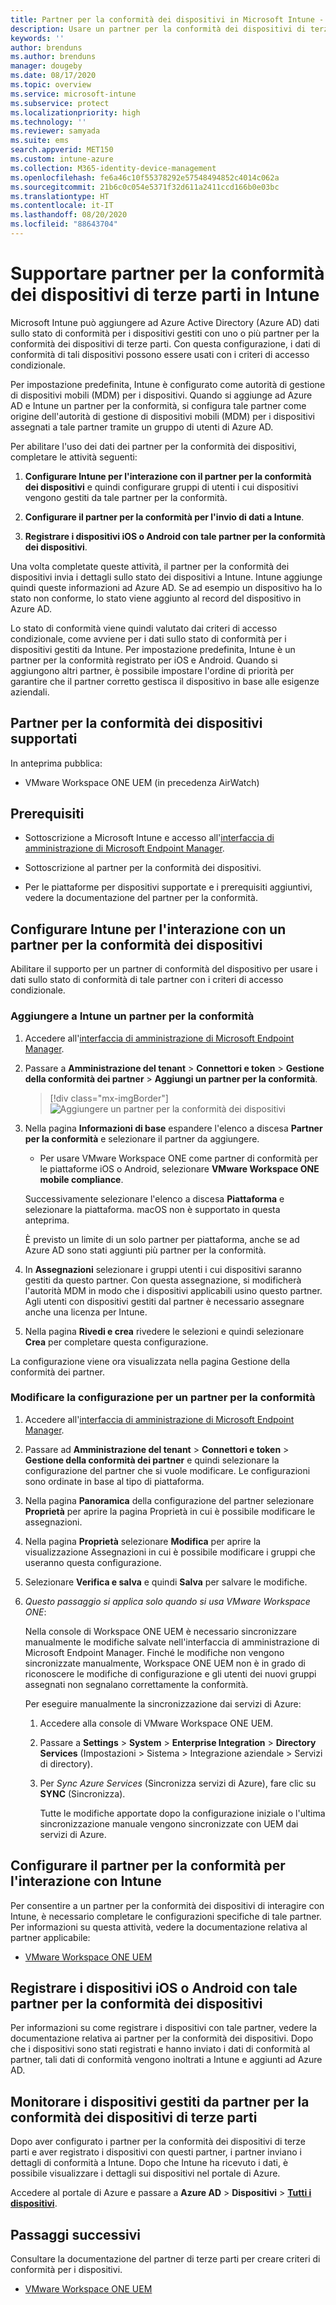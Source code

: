 ```yaml
---
title: Partner per la conformità dei dispositivi in Microsoft Intune - Azure | Microsoft Docs
description: Usare un partner per la conformità dei dispositivi di terze parti come origine dei dati di conformità per i dispositivi gestiti con Intune.
keywords: ''
author: brenduns
ms.author: brenduns
manager: dougeby
ms.date: 08/17/2020
ms.topic: overview
ms.service: microsoft-intune
ms.subservice: protect
ms.localizationpriority: high
ms.technology: ''
ms.reviewer: samyada
ms.suite: ems
search.appverid: MET150
ms.custom: intune-azure
ms.collection: M365-identity-device-management
ms.openlocfilehash: fe6a46c10f55378292e57548494852c4014c062a
ms.sourcegitcommit: 21b6c0c054e5371f32d611a2411ccd166b0e03bc
ms.translationtype: HT
ms.contentlocale: it-IT
ms.lasthandoff: 08/20/2020
ms.locfileid: "88643704"
---
```

# <a name="support-third-party-device-compliance-partners-in-intune"></a>Supportare partner per la conformità dei dispositivi di terze parti in Intune

Microsoft Intune può aggiungere ad Azure Active Directory (Azure AD) dati sullo stato di conformità per i dispositivi gestiti con uno o più partner per la conformità dei dispositivi di terze parti. Con questa configurazione, i dati di conformità di tali dispositivi possono essere usati con i criteri di accesso condizionale.

Per impostazione predefinita, Intune è configurato come autorità di gestione di dispositivi mobili (MDM) per i dispositivi. Quando si aggiunge ad Azure AD e Intune un partner per la conformità, si configura tale partner come origine dell'autorità di gestione di dispositivi mobili (MDM) per i dispositivi assegnati a tale partner tramite un gruppo di utenti di Azure AD.

Per abilitare l'uso dei dati dei partner per la conformità dei dispositivi, completare le attività seguenti:

1. **Configurare Intune per l'interazione con il partner per la conformità dei dispositivi** e quindi configurare gruppi di utenti i cui dispositivi vengono gestiti da tale partner per la conformità.

2. **Configurare il partner per la conformità per l'invio di dati a Intune**.

3. **Registrare i dispositivi iOS o Android con tale partner per la conformità dei dispositivi**.

Una volta completate queste attività, il partner per la conformità dei dispositivi invia i dettagli sullo stato dei dispositivi a Intune. Intune aggiunge quindi queste informazioni ad Azure AD. Se ad esempio un dispositivo ha lo stato non conforme, lo stato viene aggiunto al record del dispositivo in Azure AD.

Lo stato di conformità viene quindi valutato dai criteri di accesso condizionale, come avviene per i dati sullo stato di conformità per i dispositivi gestiti da Intune.  Per impostazione predefinita, Intune è un partner per la conformità registrato per iOS e Android. Quando si aggiungono altri partner, è possibile impostare l'ordine di priorità per garantire che il partner corretto gestisca il dispositivo in base alle esigenze aziendali.

## <a name="supported-device-compliance-partners"></a>Partner per la conformità dei dispositivi supportati

In anteprima pubblica:

- VMware Workspace ONE UEM (in precedenza AirWatch)

## <a name="prerequisites"></a>Prerequisiti

- Sottoscrizione a Microsoft Intune e accesso all'[interfaccia di amministrazione di Microsoft Endpoint Manager](https://go.microsoft.com/fwlink/?linkid=2109431).

- Sottoscrizione al partner per la conformità dei dispositivi.

- Per le piattaforme per dispositivi supportate e i prerequisiti aggiuntivi, vedere la documentazione del partner per la conformità.

## <a name="configure-intune-to-work-with-a-device-compliance-partner"></a>Configurare Intune per l'interazione con un partner per la conformità dei dispositivi

Abilitare il supporto per un partner di conformità del dispositivo per usare i dati sullo stato di conformità di tale partner con i criteri di accesso condizionale.

### <a name="add-a-compliance-partner-to-intune"></a>Aggiungere a Intune un partner per la conformità

1. Accedere all'[interfaccia di amministrazione di Microsoft Endpoint Manager](https://go.microsoft.com/fwlink/?linkid=2109431).

2. Passare a **Amministrazione del tenant** > **Connettori e token** > **Gestione della conformità dei partner** > **Aggiungi un partner per la conformità**.

   > [!div class="mx-imgBorder"]
   > ![Aggiungere un partner per la conformità dei dispositivi](./media/device-compliance-partners/add-compliance-partner.png)

3. Nella pagina **Informazioni di base** espandere l'elenco a discesa **Partner per la conformità** e selezionare il partner da aggiungere.

   - Per usare VMware Workspace ONE come partner di conformità per le piattaforme iOS o Android, selezionare **VMware Workspace ONE mobile compliance**.

   Successivamente selezionare l'elenco a discesa **Piattaforma** e selezionare la piattaforma. macOS non è supportato in questa anteprima.

   È previsto un limite di un solo partner per piattaforma, anche se ad Azure AD sono stati aggiunti più partner per la conformità.

4. In **Assegnazioni** selezionare i gruppi utenti i cui dispositivi saranno gestiti da questo partner. Con questa assegnazione, si modificherà l'autorità MDM in modo che i dispositivi applicabili usino questo partner. Agli utenti con dispositivi gestiti dal partner è necessario assegnare anche una licenza per Intune.

5. Nella pagina **Rivedi e crea** rivedere le selezioni e quindi selezionare **Crea** per completare questa configurazione.

La configurazione viene ora visualizzata nella pagina Gestione della conformità dei partner.

### <a name="modify-the-configuration-for-a-compliance-partner"></a>Modificare la configurazione per un partner per la conformità

1. Accedere all'[interfaccia di amministrazione di Microsoft Endpoint Manager](https://go.microsoft.com/fwlink/?linkid=2109431).

2. Passare ad **Amministrazione del tenant** > **Connettori e token** > **Gestione della conformità dei partner** e quindi selezionare la configurazione del partner che si vuole modificare. Le configurazioni sono ordinate in base al tipo di piattaforma.

3. Nella pagina **Panoramica** della configurazione del partner selezionare **Proprietà** per aprire la pagina Proprietà in cui è possibile modificare le assegnazioni.

4. Nella pagina **Proprietà** selezionare **Modifica** per aprire la visualizzazione Assegnazioni in cui è possibile modificare i gruppi che useranno questa configurazione.

5. Selezionare **Verifica e salva** e quindi **Salva** per salvare le modifiche.

6. *Questo passaggio si applica solo quando si usa VMware Workspace ONE*:

   Nella console di Workspace ONE UEM è necessario sincronizzare manualmente le modifiche salvate nell'interfaccia di amministrazione di Microsoft Endpoint Manager. Finché le modifiche non vengono sincronizzate manualmente, Workspace ONE UEM non è in grado di riconoscere le modifiche di configurazione e gli utenti dei nuovi gruppi assegnati non segnalano correttamente la conformità.

   Per eseguire manualmente la sincronizzazione dai servizi di Azure:
   1. Accedere alla console di VMware Workspace ONE UEM.
   2. Passare a **Settings** > **System** > **Enterprise Integration** > **Directory Services** (Impostazioni > Sistema > Integrazione aziendale > Servizi di directory).
   3. Per *Sync Azure Services* (Sincronizza servizi di Azure), fare clic su **SYNC** (Sincronizza).

      Tutte le modifiche apportate dopo la configurazione iniziale o l'ultima sincronizzazione manuale vengono sincronizzate con UEM dai servizi di Azure.  

## <a name="configure-your-compliance-partner-to-work-with-intune"></a>Configurare il partner per la conformità per l'interazione con Intune

Per consentire a un partner per la conformità dei dispositivi di interagire con Intune, è necessario completare le configurazioni specifiche di tale partner. Per informazioni su questa attività, vedere la documentazione relativa al partner applicabile:

- [VMware Workspace ONE UEM](https://docs.vmware.com/en/VMware-Workspace-ONE-UEM/services/Directory_Service_Integration/GUID-800FB831-AA66-4094-8F5A-FA5899A3C70C.html)  

## <a name="enroll-your-ios-or-android-devices-to-that-device-compliance-partner"></a>Registrare i dispositivi iOS o Android con tale partner per la conformità dei dispositivi

Per informazioni su come registrare i dispositivi con tale partner, vedere la documentazione relativa ai partner per la conformità dei dispositivi. Dopo che i dispositivi sono stati registrati e hanno inviato i dati di conformità al partner, tali dati di conformità vengono inoltrati a Intune e aggiunti ad Azure AD.

## <a name="monitor-devices-managed-by-third-party-device-compliance-partners"></a>Monitorare i dispositivi gestiti da partner per la conformità dei dispositivi di terze parti

Dopo aver configurato i partner per la conformità dei dispositivi di terze parti e aver registrato i dispositivi con questi partner, i partner inviano i dettagli di conformità a Intune. Dopo che Intune ha ricevuto i dati, è possibile visualizzare i dettagli sui dispositivi nel portale di Azure.

Accedere al portale di Azure e passare a **Azure AD** > **Dispositivi** > [**Tutti i dispositivi**](https://portal.azure.com/#blade/Microsoft_AAD_Devices/DevicesMenuBlade/Devices/menuId/).

## <a name="next-steps"></a>Passaggi successivi

Consultare la documentazione del partner di terze parti per creare criteri di conformità per i dispositivi.

- [VMware Workspace ONE UEM](https://docs.vmware.com/en/VMware-Workspace-ONE-UEM/services/Directory_Service_Integration/GUID-800FB831-AA66-4094-8F5A-FA5899A3C70C.html)
